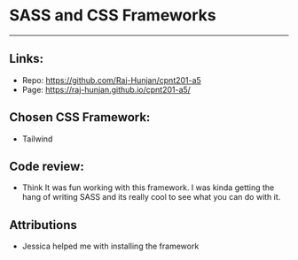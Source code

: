 # SASS and CSS Frameworks
---

## Links:
- Repo: https://github.com/Raj-Hunjan/cpnt201-a5
- Page: https://raj-hunjan.github.io/cpnt201-a5/

## Chosen CSS Framework:
- Tailwind

## Code review:
- Think It was fun working with this framework. I was kinda getting the hang of writing SASS and its really cool to see what you can do with it.

## Attributions
- Jessica helped me with installing the framework
